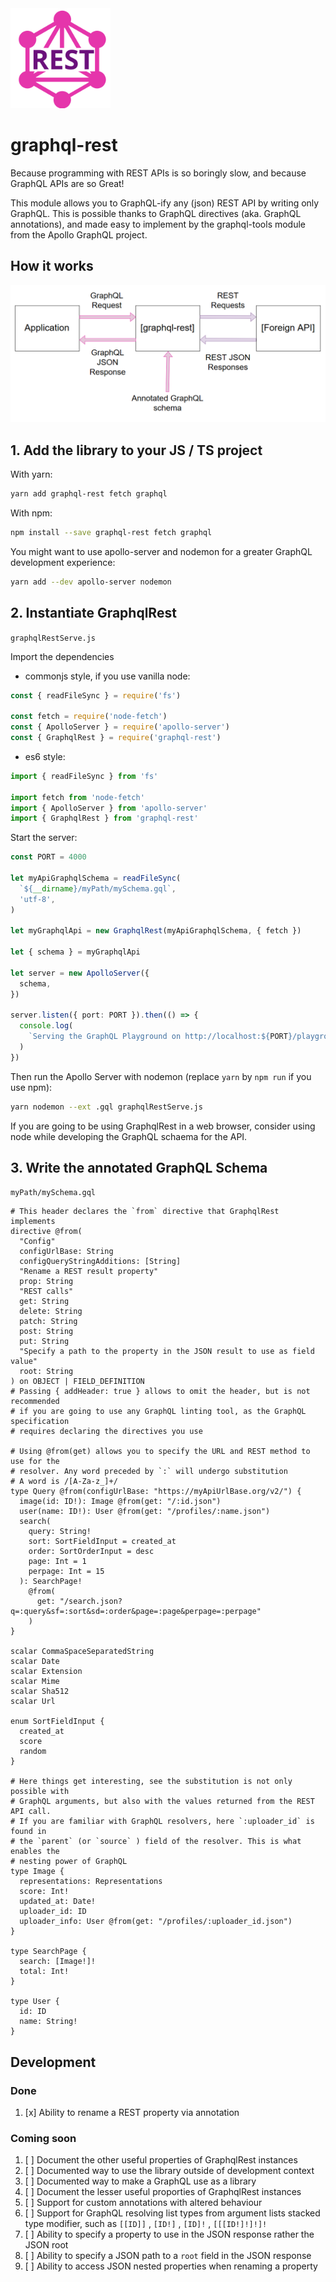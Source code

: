 <img alt="GraphQL Rest Logo" src="doc/logo.svg" width="160" />

# graphql-rest

Because programming with REST APIs is so boringly slow, and because GraphQL
APIs are so Great!

This module allows you to GraphQL-ify any (json) REST API by writing only
GraphQL. This is possible thanks to GraphQL directives (aka. GraphQL
annotations), and made easy to implement by the graphql-tools module from the
Apollo GraphQL project.

## How it works

![Schema explananing how graphql-rest works](doc/ExplainGraphqlRest.png)

## 1. Add the library to your JS / TS project

With yarn:

```sh
yarn add graphql-rest fetch graphql
```

With npm:

```sh
npm install --save graphql-rest fetch graphql
```

You might want to use apollo-server and nodemon for a greater GraphQL
development experience:

```sh
yarn add --dev apollo-server nodemon
```

## 2. Instantiate GraphqlRest

`graphqlRestServe.js`

Import the dependencies

- commonjs style, if you use vanilla node:

```ts
const { readFileSync } = require('fs')

const fetch = require('node-fetch')
const { ApolloServer } = require('apollo-server')
const { GraphqlRest } = require('graphql-rest')
```

- es6 style:

```ts
import { readFileSync } from 'fs'

import fetch from 'node-fetch'
import { ApolloServer } from 'apollo-server'
import { GraphqlRest } from 'graphql-rest'
```

Start the server:

```ts
const PORT = 4000

let myApiGraphqlSchema = readFileSync(
  `${__dirname}/myPath/mySchema.gql`,
  'utf-8',
)

let myGraphqlApi = new GraphqlRest(myApiGraphqlSchema, { fetch })

let { schema } = myGraphqlApi

let server = new ApolloServer({
  schema,
})

server.listen({ port: PORT }).then(() => {
  console.log(
    `Serving the GraphQL Playground on http://localhost:${PORT}/playground`,
  )
})
```

Then run the Apollo Server with nodemon (replace `yarn` by `npm run` if you use npm):

```sh
yarn nodemon --ext .gql graphqlRestServe.js
```

If you are going to be using GraphqlRest in a web browser, consider using node
while developing the GraphQL schaema for the API.

## 3. Write the annotated GraphQL Schema

`myPath/mySchema.gql`

```gql
# This header declares the `from` directive that GraphqlRest implements
directive @from(
  "Config"
  configUrlBase: String
  configQueryStringAdditions: [String]
  "Rename a REST result property"
  prop: String
  "REST calls"
  get: String
  delete: String
  patch: String
  post: String
  put: String
  "Specify a path to the property in the JSON result to use as field value"
  root: String
) on OBJECT | FIELD_DEFINITION
# Passing { addHeader: true } allows to omit the header, but is not recommended
# if you are going to use any GraphQL linting tool, as the GraphQL specification
# requires declaring the directives you use

# Using @from(get) allows you to specify the URL and REST method to use for the
# resolver. Any word preceded by `:` will undergo substitution
# A word is /[A-Za-z_]+/
type Query @from(configUrlBase: "https://myApiUrlBase.org/v2/") {
  image(id: ID!): Image @from(get: "/:id.json")
  user(name: ID!): User @from(get: "/profiles/:name.json")
  search(
    query: String!
    sort: SortFieldInput = created_at
    order: SortOrderInput = desc
    page: Int = 1
    perpage: Int = 15
  ): SearchPage!
    @from(
      get: "/search.json?q=:query&sf=:sort&sd=:order&page=:page&perpage=:perpage"
    )
}

scalar CommaSpaceSeparatedString
scalar Date
scalar Extension
scalar Mime
scalar Sha512
scalar Url

enum SortFieldInput {
  created_at
  score
  random
}

# Here things get interesting, see the substitution is not only possible with
# GraphQL arguments, but also with the values returned from the REST API call.
# If you are familiar with GraphQL resolvers, here `:uploader_id` is found in
# the `parent` (or `source` ) field of the resolver. This is what enables the
# nesting power of GraphQL
type Image {
  representations: Representations
  score: Int!
  updated_at: Date!
  uploader_id: ID
  uploader_info: User @from(get: "/profiles/:uploader_id.json")
}

type SearchPage {
  search: [Image!]!
  total: Int!
}

type User {
  id: ID
  name: String!
}
```

## Development

### Done

1. [x] Ability to rename a REST property via annotation

### Coming soon

1. [ ] Document the other useful properties of GraphqlRest instances
1. [ ] Documented way to use the library outside of development context
1. [ ] Documented way to make a GraphQL use as a library
1. [ ] Document the lesser useful proporties of GraphqlRest instances
1. [ ] Support for custom annotations with altered behaviour
1. [ ] Support for GraphQL resolving list types from argument lists stacked type modifier, such as `[[ID]]` , `[ID!]` , `[ID]!` , `[[[ID!]!]!]!`
1. [ ] Ability to specify a property to use in the JSON response rather the JSON root
1. [ ] Ability to specify a JSON path to a `root` field in the JSON response
1. [ ] Ability to access JSON nested properties when renaming a property
